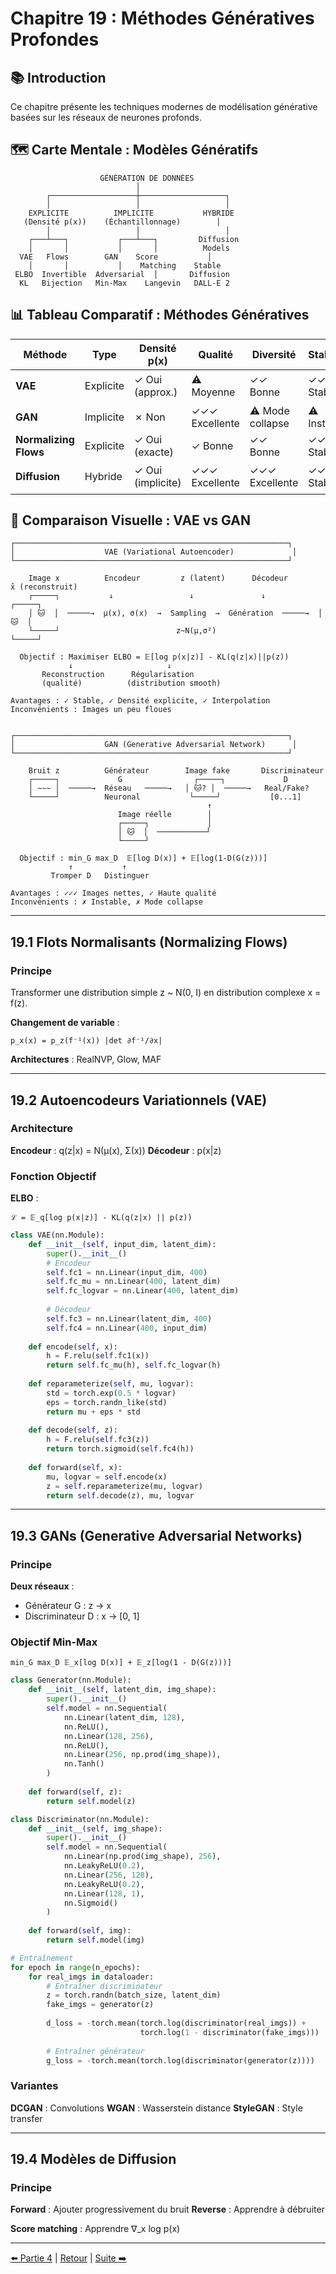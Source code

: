 # Chapitre 19 : Méthodes Génératives Profondes

## 📚 Introduction

Ce chapitre présente les techniques modernes de modélisation générative basées sur les réseaux de neurones profonds.

## 🗺️ Carte Mentale : Modèles Génératifs

```
                    GÉNÉRATION DE DONNÉES
                            │
        ┌───────────────────┼───────────────────┐
        │                   │                   │
    EXPLICITE          IMPLICITE           HYBRIDE
   (Densité p(x))    (Échantillonnage)        │
        │                   │                   │
    ┌───┴───┐           ┌───┴───┐         Diffusion
    │       │           │       │          Models
  VAE   Flows        GAN    Score           │
    │       │           │    Matching    Stable
 ELBO  Invertible  Adversarial  │       Diffusion
  KL   Bijection   Min-Max    Langevin   DALL-E 2
```

## 📊 Tableau Comparatif : Méthodes Génératives

| **Méthode** | **Type** | **Densité p(x)** | **Qualité** | **Diversité** | **Stabilité** | **Complexité** |
|------------|---------|-----------------|------------|--------------|--------------|---------------|
| **VAE** | Explicite | ✓ Oui (approx.) | ⚠️ Moyenne | ✓✓ Bonne | ✓✓ Stable | ⭐⭐ Moyenne |
| **GAN** | Implicite | ✗ Non | ✓✓✓ Excellente | ⚠️ Mode collapse | ⚠️ Instable | ⭐⭐⭐ Élevée |
| **Normalizing Flows** | Explicite | ✓ Oui (exacte) | ✓ Bonne | ✓✓ Bonne | ✓✓ Stable | ⭐⭐⭐ Élevée |
| **Diffusion** | Hybride | ✓ Oui (implicite) | ✓✓✓ Excellente | ✓✓✓ Excellente | ✓✓ Stable | ⭐⭐⭐⭐ Très élevée |

## 🎨 Comparaison Visuelle : VAE vs GAN

```
┌─────────────────────────────────────────────────────────────┐
│                    VAE (Variational Autoencoder)             │
└─────────────────────────────────────────────────────────────┘

    Image x          Encodeur         z (latent)      Décodeur        x̂ (reconstruit)
    ┌─────┐           ↓                 ↓               ↓              ┌─────┐
    │ 🐱  │  ─────→  μ(x), σ(x)  →  Sampling  →  Génération  ─────→  │ 🐱  │
    └─────┘                          z~N(μ,σ²)                        └─────┘

  Objectif : Maximiser ELBO = 𝔼[log p(x|z)] - KL(q(z|x)||p(z))
             ↓                     ↓
       Reconstruction      Régularisation
       (qualité)          (distribution smooth)

Avantages : ✓ Stable, ✓ Densité explicite, ✓ Interpolation
Inconvénients : Images un peu floues


┌─────────────────────────────────────────────────────────────┐
│                    GAN (Generative Adversarial Network)      │
└─────────────────────────────────────────────────────────────┘

    Bruit z          Générateur        Image fake       Discriminateur
    ┌─────┐             G                ┌─────┐             D
    │ ∼∼∼ │  ─────→  Réseau   ─────→   │ 🐱? │  ─────→   Real/Fake?
    └─────┘          Neuronal           └─────┘           [0...1]
                                            ↑
                        Image réelle        │
                        ┌─────┐             │
                        │ 🐱  │  ───────────┘
                        └─────┘

  Objectif : min_G max_D  𝔼[log D(x)] + 𝔼[log(1-D(G(z)))]
             ↑           ↑
         Tromper D   Distinguer

Avantages : ✓✓✓ Images nettes, ✓ Haute qualité
Inconvénients : ✗ Instable, ✗ Mode collapse
```

---

## 19.1 Flots Normalisants (Normalizing Flows)

### Principe

Transformer une distribution simple z ~ N(0, I) en distribution complexe x = f(z).

**Changement de variable** :
```
p_x(x) = p_z(f⁻¹(x)) |det ∂f⁻¹/∂x|
```

**Architectures** : RealNVP, Glow, MAF

---

## 19.2 Autoencodeurs Variationnels (VAE)

### Architecture

**Encodeur** : q(z|x) = N(μ(x), Σ(x))
**Décodeur** : p(x|z)

### Fonction Objectif

**ELBO** :
```
ℒ = 𝔼_q[log p(x|z)] - KL(q(z|x) || p(z))
```

```python
class VAE(nn.Module):
    def __init__(self, input_dim, latent_dim):
        super().__init__()
        # Encodeur
        self.fc1 = nn.Linear(input_dim, 400)
        self.fc_mu = nn.Linear(400, latent_dim)
        self.fc_logvar = nn.Linear(400, latent_dim)
        
        # Décodeur
        self.fc3 = nn.Linear(latent_dim, 400)
        self.fc4 = nn.Linear(400, input_dim)
    
    def encode(self, x):
        h = F.relu(self.fc1(x))
        return self.fc_mu(h), self.fc_logvar(h)
    
    def reparameterize(self, mu, logvar):
        std = torch.exp(0.5 * logvar)
        eps = torch.randn_like(std)
        return mu + eps * std
    
    def decode(self, z):
        h = F.relu(self.fc3(z))
        return torch.sigmoid(self.fc4(h))
    
    def forward(self, x):
        mu, logvar = self.encode(x)
        z = self.reparameterize(mu, logvar)
        return self.decode(z), mu, logvar
```

---

## 19.3 GANs (Generative Adversarial Networks)

### Principe

**Deux réseaux** :
- Générateur G : z → x
- Discriminateur D : x → [0, 1]

### Objectif Min-Max

```
min_G max_D 𝔼_x[log D(x)] + 𝔼_z[log(1 - D(G(z)))]
```

```python
class Generator(nn.Module):
    def __init__(self, latent_dim, img_shape):
        super().__init__()
        self.model = nn.Sequential(
            nn.Linear(latent_dim, 128),
            nn.ReLU(),
            nn.Linear(128, 256),
            nn.ReLU(),
            nn.Linear(256, np.prod(img_shape)),
            nn.Tanh()
        )
    
    def forward(self, z):
        return self.model(z)

class Discriminator(nn.Module):
    def __init__(self, img_shape):
        super().__init__()
        self.model = nn.Sequential(
            nn.Linear(np.prod(img_shape), 256),
            nn.LeakyReLU(0.2),
            nn.Linear(256, 128),
            nn.LeakyReLU(0.2),
            nn.Linear(128, 1),
            nn.Sigmoid()
        )
    
    def forward(self, img):
        return self.model(img)

# Entraînement
for epoch in range(n_epochs):
    for real_imgs in dataloader:
        # Entraîner discriminateur
        z = torch.randn(batch_size, latent_dim)
        fake_imgs = generator(z)
        
        d_loss = -torch.mean(torch.log(discriminator(real_imgs)) + 
                             torch.log(1 - discriminator(fake_imgs)))
        
        # Entraîner générateur
        g_loss = -torch.mean(torch.log(discriminator(generator(z))))
```

### Variantes

**DCGAN** : Convolutions
**WGAN** : Wasserstein distance
**StyleGAN** : Style transfer

---

## 19.4 Modèles de Diffusion

### Principe

**Forward** : Ajouter progressivement du bruit
**Reverse** : Apprendre à débruiter

**Score matching** : Apprendre ∇_x log p(x)

---

[⬅️ Partie 4](../partie-4-modeles-probabilistes/chapitre-18-apprentissage-graphiques.md) | [Retour](../README.md) | [Suite ➡️](../partie-6-non-supervise/chapitre-20-clustering.md)

